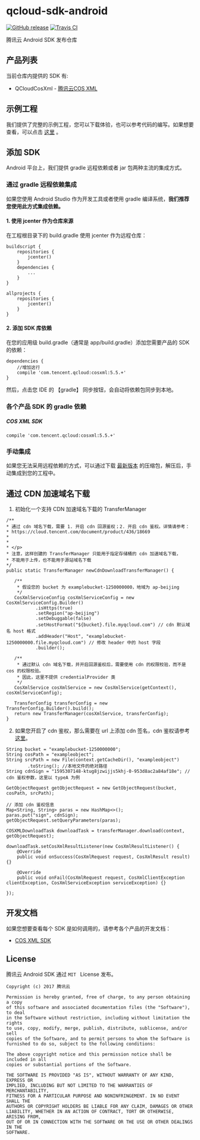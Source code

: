# qcloud-sdk-android

[![GitHub release](https://img.shields.io/github/release/tencentyun/qcloud-sdk-android.svg)](https://github.com/tencentyun/qcloud-sdk-android/releases/latest)
[![Travis CI](https://travis-ci.org/tencentyun/qcloud-sdk-android.svg?branch=master)](https://travis-ci.org/tencentyun/qcloud-sdk-android)

腾讯云 Android SDK 发布仓库

## 产品列表

当前仓库内提供的 SDK 有:

* QCloudCosXml - [腾讯云COS XML](https://cloud.tencent.com/document/product/436)

## 示例工程

我们提供了完整的示例工程，您可以下载体验，也可以参考代码的编写。如果想要查看，可以点击 [这里](https://github.com/tencentyun/qcloud-sdk-android-samples) 。

## 添加 SDK

Android 平台上，我们提供 gradle 远程依赖或者 jar 包两种主流的集成方式。

### 通过 gradle 远程依赖集成

如果您使用 Android Studio 作为开发工具或者使用 gradle 编译系统，**我们推荐您使用此方式集成依赖。**

#### 1. 使用 jcenter 作为仓库来源

在工程根目录下的 build.gradle 使用 jcenter 作为远程仓库：

```
buildscript {
    repositories {
        jcenter()
    }
    dependencies {
        ...
    }
}

allprojects {
    repositories {
        jcenter()
    }
}
```

#### 2. 添加 SDK 库依赖

在您的应用级 build.gradle（通常是 app/build.gradle）添加您需要产品的 SDK 的依赖：

```
dependencies {
    //增加这行
    compile 'com.tencent.qcloud:cosxml:5.5.+'
}
```

然后，点击您 IDE 的 【gradle】 同步按钮，会自动将依赖包同步到本地。

### 各个产品 SDK 的 gradle 依赖

##### COS XML SDK

```
compile 'com.tencent.qcloud:cosxml:5.5.+'
```

### 手动集成

如果您无法采用远程依赖的方式，可以通过下载 [最新版本](https://github.com/tencentyun/qcloud-sdk-android/releases) 的压缩包，解压后，手动集成到您的工程中。

## 通过 CDN 加速域名下载

1. 初始化一个支持 CDN 加速域名下载的 TransferManager

```
/**
* 通过 cdn 域名下载，需要 1. 开启 cdn 回源鉴权；2. 开启 cdn 鉴权。详情请参考：
* https://cloud.tencent.com/document/product/436/18669
*
*
* </p>
* 注意，这样创建的 TransferManager 只能用于指定存储桶的 cdn 加速域名下载，
* 不能用于上传，也不能用于源站域名下载
*/
public static TransferManager newCdnDownloadTransferManager() {

   /**
    * 假设您的 bucket 为 examplebucket-1250000000，地域为 ap-beijing
    */
   CosXmlServiceConfig cosXmlServiceConfig = new CosXmlServiceConfig.Builder()
           .isHttps(true)
           .setRegion("ap-beijing")
           .setDebuggable(false)
           .setHostFormat("${bucket}.file.myqcloud.com") // cdn 默认域名 host 格式
           .addHeader("Host", "examplebucket-1250000000.file.myqcloud.com") // 修改 header 中的 host 字段
           .builder();

   /**
    * 通过默认 cdn 域名下载，并开启回源鉴权后，需要使用 cdn 的权限校验，而不是 cos 的权限校验。
    * 因此，这里不提供 credentialProvider 类
    */
   CosXmlService cosXmlService = new CosXmlService(getContext(), cosXmlServiceConfig);

   TransferConfig transferConfig = new TransferConfig.Builder().build();
   return new TransferManager(cosXmlService, transferConfig);
}
```

2. 如果您开启了 cdn 鉴权，那么需要在 url 上添加 cdn 签名，cdn 鉴权请参考 [这里](https://cloud.tencent.com/document/product/228/41622)。

```
String bucket = "examplebucket-1250000000";
String cosPath = "exampleobject";
String srcPath = new File(context.getCacheDir(), "exampleobject")
        .toString(); //本地文件的绝对路径
String cdnSign = "1595307148-ktug8jzwijjs5khj-0-953d8ac2a84af18e"; // cdn 鉴权参数，这里以 typeA 为例

GetObjectRequest getObjectRequest = new GetObjectRequest(bucket, cosPath, srcPath);

// 添加 cdn 鉴权信息
Map<String, String> paras = new HashMap<>();
paras.put("sign", cdnSign);
getObjectRequest.setQueryParameters(paras);

COSXMLDownloadTask downloadTask = transferManager.download(context, getObjectRequest);

downloadTask.setCosXmlResultListener(new CosXmlResultListener() {
    @Override
    public void onSuccess(CosXmlRequest request, CosXmlResult result) {}

    @Override
    public void onFail(CosXmlRequest request, CosXmlClientException clientException, CosXmlServiceException serviceException) {}

});
```

## 开发文档

如果您想要查看每个 SDK 是如何调用的，请参考各个产品的开发文档：

* [COS XML SDK](https://cloud.tencent.com/document/product/436/12159)

## License

腾讯云 Android SDK 通过 `MIT ` License 发布。

```
Copyright (c) 2017 腾讯云

Permission is hereby granted, free of charge, to any person obtaining a copy
of this software and associated documentation files (the "Software"), to deal
in the Software without restriction, including without limitation the rights
to use, copy, modify, merge, publish, distribute, sublicense, and/or sell
copies of the Software, and to permit persons to whom the Software is
furnished to do so, subject to the following conditions:

The above copyright notice and this permission notice shall be included in all
copies or substantial portions of the Software.

THE SOFTWARE IS PROVIDED "AS IS", WITHOUT WARRANTY OF ANY KIND, EXPRESS OR
IMPLIED, INCLUDING BUT NOT LIMITED TO THE WARRANTIES OF MERCHANTABILITY,
FITNESS FOR A PARTICULAR PURPOSE AND NONINFRINGEMENT. IN NO EVENT SHALL THE
AUTHORS OR COPYRIGHT HOLDERS BE LIABLE FOR ANY CLAIM, DAMAGES OR OTHER
LIABILITY, WHETHER IN AN ACTION OF CONTRACT, TORT OR OTHERWISE, ARISING FROM,
OUT OF OR IN CONNECTION WITH THE SOFTWARE OR THE USE OR OTHER DEALINGS IN THE
SOFTWARE.
```

